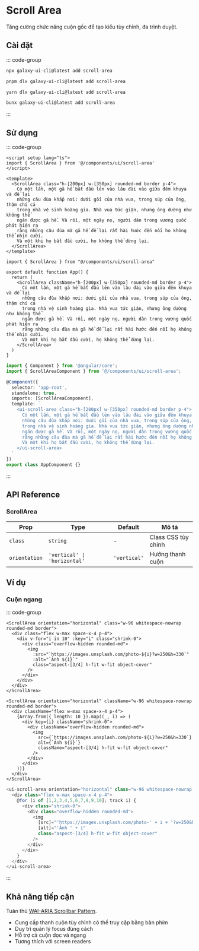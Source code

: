 # Scroll Area

Tăng cường chức năng cuộn gốc để tạo kiểu tùy chỉnh, đa trình duyệt.

<ComponentPreview name="ScrollAreaDemo">
  <template #preview>
    <DemoContainer>
      <ScrollAreaDemo />
    </DemoContainer>
  </template>
  <template #code>

::: code-group

```vue [Vue]
<script setup lang="ts">
import { ScrollArea } from '@/components/ui/scroll-area'
import { Separator } from '@/components/ui/separator'
</script>

<template>
  <ScrollArea class="h-72 w-48 rounded-md border">
    <div class="p-4">
      <h4 class="mb-4 text-sm font-medium leading-none">Thẻ phiên bản</h4>
      <div v-for="tag in tags" :key="tag" class="text-sm">
        {{ tag }}
        <Separator class="my-2" />
      </div>
    </div>
  </ScrollArea>
</template>
```

```tsx [React]
import { ScrollArea } from "@/components/ui/scroll-area"
import { Separator } from "@/components/ui/separator"

const tags = Array.from({ length: 50 }).map(
  (_, i) => `v1.2.0-beta.${i + 1}`
)

export default function App() {
  return (
    <ScrollArea className="h-72 w-48 rounded-md border">
      <div className="p-4">
        <h4 className="mb-4 text-sm font-medium leading-none">Thẻ phiên bản</h4>
        {tags.map((tag) => (
          <>
            <div key={tag} className="text-sm">
              {tag}
            </div>
            <Separator className="my-2" />
          </>
        ))}
      </div>
    </ScrollArea>
  )
}
```

```typescript [Angular]
import { Component } from '@angular/core';
import { ScrollAreaComponent } from '@/components/ui/scroll-area';

@Component({
  selector: 'app-root',
  standalone: true,
  imports: [ScrollAreaComponent],
  template: `
    <ui-scroll-area class="h-72 w-48 rounded-md border">
      <div class="p-4">
        <h4 class="mb-4 text-sm font-medium leading-none">Thẻ phiên bản</h4>
        @for (tag of tags; track tag) {
          <div class="text-sm">{{ tag }}</div>
        }
      </div>
    </ui-scroll-area>
  `
})
export class AppComponent {
  tags = Array.from({ length: 50 }).map((_, i) => `v1.2.0-beta.${i + 1}`)
}
```

:::

  </template>
</ComponentPreview>

## Cài đặt

::: code-group

```bash [npm]
npx galaxy-ui-cli@latest add scroll-area
```

```bash [pnpm]
pnpm dlx galaxy-ui-cli@latest add scroll-area
```

```bash [yarn]
yarn dlx galaxy-ui-cli@latest add scroll-area
```

```bash [bun]
bunx galaxy-ui-cli@latest add scroll-area
```

:::

## Sử dụng

::: code-group

```vue [Vue]
<script setup lang="ts">
import { ScrollArea } from '@/components/ui/scroll-area'
</script>

<template>
  <ScrollArea class="h-[200px] w-[350px] rounded-md border p-4">
    Có một lần, một gã hề bắt đầu lẻn vào lâu đài vào giữa đêm khuya và để lại
    những câu đùa khắp nơi: dưới gối của nhà vua, trong súp của ông, thậm chí cả
    trong nhà vệ sinh hoàng gia. Nhà vua tức giận, nhưng ông dường như không thể
    ngăn được gã hề. Và rồi, một ngày nọ, người dân trong vương quốc phát hiện ra
    rằng những câu đùa mà gã hề để lại rất hài hước đến nỗi họ không thể nhịn cười.
    Và một khi họ bắt đầu cười, họ không thể dừng lại.
  </ScrollArea>
</template>
```

```tsx [React]
import { ScrollArea } from "@/components/ui/scroll-area"

export default function App() {
  return (
    <ScrollArea className="h-[200px] w-[350px] rounded-md border p-4">
      Có một lần, một gã hề bắt đầu lẻn vào lâu đài vào giữa đêm khuya và để lại
      những câu đùa khắp nơi: dưới gối của nhà vua, trong súp của ông, thậm chí cả
      trong nhà vệ sinh hoàng gia. Nhà vua tức giận, nhưng ông dường như không thể
      ngăn được gã hề. Và rồi, một ngày nọ, người dân trong vương quốc phát hiện ra
      rằng những câu đùa mà gã hề để lại rất hài hước đến nỗi họ không thể nhịn cười.
      Và một khi họ bắt đầu cười, họ không thể dừng lại.
    </ScrollArea>
  )
}
```

```typescript [Angular]
import { Component } from '@angular/core';
import { ScrollAreaComponent } from '@/components/ui/scroll-area';

@Component({
  selector: 'app-root',
  standalone: true,
  imports: [ScrollAreaComponent],
  template: `
    <ui-scroll-area class="h-[200px] w-[350px] rounded-md border p-4">
      Có một lần, một gã hề bắt đầu lẻn vào lâu đài vào giữa đêm khuya và để lại
      những câu đùa khắp nơi: dưới gối của nhà vua, trong súp của ông, thậm chí cả
      trong nhà vệ sinh hoàng gia. Nhà vua tức giận, nhưng ông dường như không thể
      ngăn được gã hề. Và rồi, một ngày nọ, người dân trong vương quốc phát hiện ra
      rằng những câu đùa mà gã hề để lại rất hài hước đến nỗi họ không thể nhịn cười.
      Và một khi họ bắt đầu cười, họ không thể dừng lại.
    </ui-scroll-area>
  `
})
export class AppComponent {}
```

:::

## API Reference

### ScrollArea

| Prop | Type | Default | Mô tả |
| --- | --- | --- | --- |
| `class` | `string` | - | Class CSS tùy chỉnh |
| `orientation` | `'vertical' \| 'horizontal'` | `'vertical'` | Hướng thanh cuộn |

## Ví dụ

### Cuộn ngang

::: code-group

```vue [Vue]
<ScrollArea orientation="horizontal" class="w-96 whitespace-nowrap rounded-md border">
  <div class="flex w-max space-x-4 p-4">
    <div v-for="i in 10" :key="i" class="shrink-0">
      <div class="overflow-hidden rounded-md">
        <img
          :src="`https://images.unsplash.com/photo-${i}?w=250&h=330`"
          :alt="`Ảnh ${i}`"
          class="aspect-[3/4] h-fit w-fit object-cover"
        />
      </div>
    </div>
  </div>
</ScrollArea>
```

```tsx [React]
<ScrollArea orientation="horizontal" className="w-96 whitespace-nowrap rounded-md border">
  <div className="flex w-max space-x-4 p-4">
    {Array.from({ length: 10 }).map((_, i) => (
      <div key={i} className="shrink-0">
        <div className="overflow-hidden rounded-md">
          <img
            src={`https://images.unsplash.com/photo-${i}?w=250&h=330`}
            alt={`Ảnh ${i}`}
            className="aspect-[3/4] h-fit w-fit object-cover"
          />
        </div>
      </div>
    ))}
  </div>
</ScrollArea>
```

```typescript [Angular]
<ui-scroll-area orientation="horizontal" class="w-96 whitespace-nowrap rounded-md border">
  <div class="flex w-max space-x-4 p-4">
    @for (i of [1,2,3,4,5,6,7,8,9,10]; track i) {
      <div class="shrink-0">
        <div class="overflow-hidden rounded-md">
          <img
            [src]="'https://images.unsplash.com/photo-' + i + '?w=250&h=330'"
            [alt]="'Ảnh ' + i"
            class="aspect-[3/4] h-fit w-fit object-cover"
          />
        </div>
      </div>
    }
  </div>
</ui-scroll-area>
```

:::

## Khả năng tiếp cận

Tuân thủ [WAI-ARIA Scrollbar Pattern](https://www.w3.org/WAI/ARIA/apg/patterns/scrollbar/).

- Cung cấp thanh cuộn tùy chỉnh có thể truy cập bằng bàn phím
- Duy trì quản lý focus đúng cách
- Hỗ trợ cả cuộn dọc và ngang
- Tương thích với screen readers
